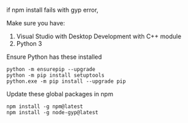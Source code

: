 if npm install fails with gyp error,

Make sure you have:

1. Visual Studio with Desktop Development with C++ module
2. Python 3

Ensure Python has these installed

```
python -m ensurepip --upgrade
python -m pip install setuptools
python.exe -m pip install --upgrade pip
```

Update these global packages in npm

```
npm install -g npm@latest
npm install -g node-gyp@latest
```
